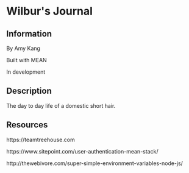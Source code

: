 <h1>Wilbur's Journal</h1>

<h2>Information</h2>

<p>By Amy Kang</p>

<p>Built with MEAN</p>

<p>In development</p>

<h2>Description</h2>

The day to day life of a domestic short hair.

<h2>Resources</h2>

<p>https://teamtreehouse.com</p>

<p>https://www.sitepoint.com/user-authentication-mean-stack/</p>

<p>http://thewebivore.com/super-simple-environment-variables-node-js/</p>
